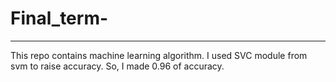 # Final_term-
------------------------------
This repo contains machine learning algorithm.
I used SVC module from svm to raise accuracy.
So, I made 0.96 of accuracy. 
